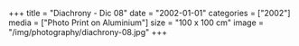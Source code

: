 +++
title = "Diachrony - Dic 08"
date = "2002-01-01"
categories = ["2002"]
media = ["Photo Print on Aluminium"]
size = "100 x 100 cm"
image = "/img/photography/diachrony-08.jpg"
+++
